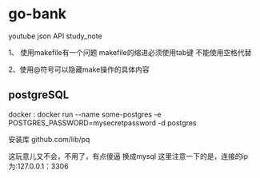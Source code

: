 # go-bank

youtube json API study_note

1、 使用makefile有一个问题
makefile的缩进必须使用tab键
不能使用空格代替

2、使用@符号可以隐藏make操作的具体内容

## postgreSQL

docker :
docker run --name some-postgres -e POSTGRES_PASSWORD=mysecretpassword -d postgres

安装库
github.com/lib/pq

这玩意儿又不会，不用了，有点傻逼
换成mysql
这里注意一下的是，连接的ip为:127.0.0.1：3306
